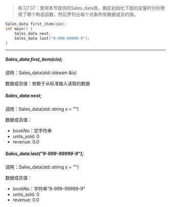 > 练习7.37：使用本节提供的Sales_data类，确定初始化下面的变量时分别使用了哪个构造函数，然后罗列出每个对象所有数据成员的值。

```c++
Sales_data first_item(cin);
int main() {
	Sales_data next;
	Sales_data last("9-999-99999-9");
}
```

---

##### Sales_data first_item(cin);

调用：Sales_data(std::istream &is)

数据成员值：依赖于从标准输入读取的数据

##### Sales_data next;

调用：Sales_data(std::string s = "")

数据成员值：

- bookNo：空字符串
- units_sold: 0
- revenue: 0.0

##### Sales_data last("9-999-99999-9");

调用：Sales_data(std::string s = "")

数据成员值：

- bookNo：字符串"9-999-99999-9"
- units_sold: 0
- revenue: 0.0
